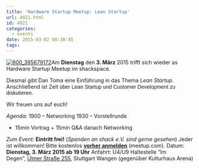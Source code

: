 ```yaml
---
title: 'Hardware Startup Meetup: Lean Startup'
url: 4921.html
id: 4921
categories:
  - events
date: 2015-03-02 08:30:45
tags:
---
```


[![600_395679172](https://blog.shackspace.de/wp-content/uploads/2014/08/600_395679172-300x161.jpeg)](https://blog.shackspace.de/wp-content/uploads/2014/08/600_395679172.jpeg)Am **Dienstag** den **3\. März** 2015 trifft sich wieder as Hardware Startup Meetup im shackspace.

Diesmal gibt Dan Toma eine Einführung in das Thema _Lean Startup_. Anschließend ist Zeit<span style="font-family: verdana,arial,sans-serif;"> über Lean Startup und Customer Development zu diskutieren.</span>

Wir freuen uns auf euch!

_Agenda:_
1900 – Networking
1930 – Vorstellrunde
- 15min Vortrag + 15min Q&amp;A
danach Networking

_Zum Event:_
**Eintritt frei!** (_Spenden an shack e.V. sind gerne gesehen_) Jeder ist willkommen!
Bitte kostenlos **[vorher anmelden](http://www.meetup.com/Stuttgart-Hardware-Startups/events/220408402/)** (meetup.com).
Datum: **Dienstag, 3\. März 2015 **ab** 19 Uhr**
Anfahrt: U4/U9 Haltestelle “Im Degen”, [Ulmer Straße 255](https://blog.shackspace.de/?page_id=713), Stuttgart Wangen (gegenüber Kulturhaus Arena)